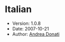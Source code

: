 Italian
=======

* Version: 1.0.8
* Date: 2007-10-21
* Author: [Andrea Donati](http://sourceforge.net/users/siv0968/)
